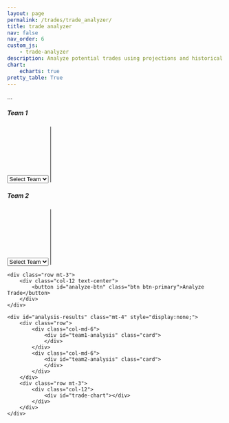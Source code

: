 ```yaml
---
layout: page
permalink: /trades/trade_analyzer/
title: trade analyzer
nav: false
nav_order: 6
custom_js:
    - trade-analyzer
description: Analyze potential trades using projections and historical data
chart:
    echarts: true
pretty_table: True
---
```


<script src="../../assets/js/trade-analyzer.js"></script>

<div class="container mt-4">
...

<div class="container mt-4">
    <div class="row">
        <div class="col-md-6">
            <div class="card">
                <div class="card-header">
                    <h5>Team 1</h5>
                </div>
                <div class="card-body">
                    <select id="team1-select" class="form-control mb-3">
                        <option value="">Select Team</option>
                    </select>
                    <select id="team1-players" class="form-control" multiple size="8">
                    </select>
                </div>
            </div>
        </div>
        <div class="col-md-6">
            <div class="card">
                <div class="card-header">
                    <h5>Team 2</h5>
                </div>
                <div class="card-body">
                    <select id="team2-select" class="form-control mb-3">
                        <option value="">Select Team</option>
                    </select>
                    <select id="team2-players" class="form-control" multiple size="8">
                    </select>
                </div>
            </div>
        </div>
    </div>
    
    <div class="row mt-3">
        <div class="col-12 text-center">
            <button id="analyze-btn" class="btn btn-primary">Analyze Trade</button>
        </div>
    </div>

    <div id="analysis-results" class="mt-4" style="display:none;">
        <div class="row">
            <div class="col-md-6">
                <div id="team1-analysis" class="card">
                </div>
            </div>
            <div class="col-md-6">
                <div id="team2-analysis" class="card">
                </div>
            </div>
        </div>
        <div class="row mt-3">
            <div class="col-12">
                <div id="trade-chart"></div>
            </div>
        </div>
    </div>
</div>
